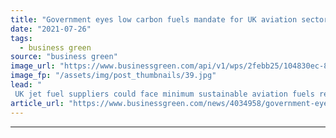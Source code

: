 ```yaml
---
title: "Government eyes low carbon fuels mandate for UK aviation sector"
date: "2021-07-26"
tags: 
  - business green
source: "business green"
image_url: "https://www.businessgreen.com/api/v1/wps/2febb25/104830ec-8d73-49ed-8509-0fa443e9079f/3/fueling-aircraft-wing-with-fuel-trucks-185x114.jpg"
image_fp: "/assets/img/post_thumbnails/39.jpg"
lead: "
 UK jet fuel suppliers could face minimum sustainable aviation fuels requirements from 2025 under government plans ..."
article_url: "https://www.businessgreen.com/news/4034958/government-eyes-low-carbon-fuels-mandate-uk-aviation-sector"
---
```


---
